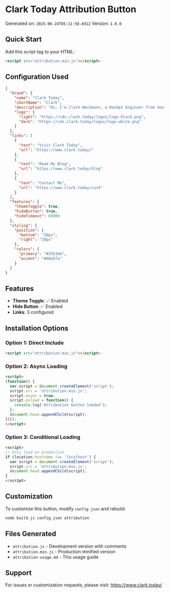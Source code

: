 # Clark Today Attribution Button

Generated on: `2025-06-24T05:11:58.691Z`
Version: `1.0.0`

## Quick Start

Add this script tag to your HTML:

```html
<script src="attribution.min.js"></script>
```

## Configuration Used

```json
{
  "brand": {
    "name": "Clark Today",
    "shortName": "Clark",
    "description": "Hi, I'm Clark Weckmann, a DevOps Engineer from Southern Illinois. I specialize in web development and automation, with a focus on creating interesting projects and sharing my knowledge.",
    "logo": {
      "light": "https://cdn.clark.today/logos/logo-black.png",
      "dark": "https://cdn.clark.today/logos/logo-white.png"
    }
  },
  "links": [
    {
      "text": "Visit Clark Today",
      "url": "https://www.clark.today/"
    },
    {
      "text": "Read My Blog",
      "url": "https://www.clark.today/blog"
    },
    {
      "text": "Contact Me",
      "url": "https://www.clark.today/card"
    }
  ],
  "features": {
    "themeToggle": true,
    "hideButton": true,
    "hideTimeout": 60000
  },
  "styling": {
    "position": {
      "bottom": "20px",
      "right": "20px"
    },
    "colors": {
      "primary": "#2563eb",
      "accent": "#60a5fa"
    }
  }
}
```

## Features

- **Theme Toggle**: ✅ Enabled
- **Hide Button**: ✅ Enabled
- **Links**: 3 configured

## Installation Options

### Option 1: Direct Include
```html
<script src="attribution.min.js"></script>
```

### Option 2: Async Loading
```html
<script>
(function() {
  var script = document.createElement('script');
  script.src = 'attribution.min.js';
  script.async = true;
  script.onload = function() {
    console.log('Attribution button loaded');
  };
  document.head.appendChild(script);
})();
</script>
```

### Option 3: Conditional Loading
```html
<script>
// Only load on production
if (location.hostname !== 'localhost') {
  var script = document.createElement('script');
  script.src = 'attribution.min.js';
  document.head.appendChild(script);
}
</script>
```

## Customization

To customize this button, modify `config.json` and rebuild:

```bash
node build.js config.json attribution
```

## Files Generated

- `attribution.js` - Development version with comments
- `attribution.min.js` - Production minified version
- `attribution-usage.md` - This usage guide

## Support

For issues or customization requests, please visit: https://www.clark.today/
